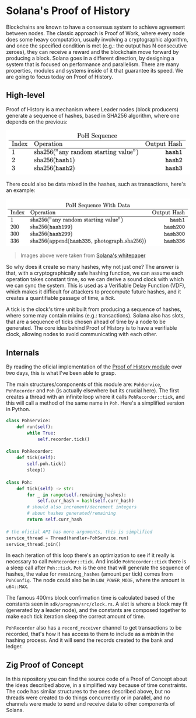 # Solana's Proof of History

Blockchains are known to have a consensus system to achieve agreement between nodes.
The classic approach is Proof of Work, where every node does some heavy computation, usually
involving a cryptographic algorithm, and once the specified condition is met (e.g.: the output has N consecutive zeroes),
they can receive a reward and the blockchain move forward by producing a block.
Solana goes in a different direction, by designing a system that is focused on performance and parallelism.
There are many properties, modules and systems inside of it that guarantee its speed.
We are going to focus today on Proof of History.

## High-level

Proof of History is a mechanism where Leader nodes (block producers) generate a sequence of hashes,
based in SHA256 algorithm, where one depends on the previous:

![proof of history table of hashes depending on their previous value](./resources/poh.png)

There could also be data mixed in the hashes, such as transactions, here's an example:

![proof of history table but with data mixed in](./resources/poh_with_data.png)

> Images above were taken from [Solana's whitepaper](https://solana.com/solana-whitepaper.pdf)

So why does it create so many hashes, why not just one?
The answer is that, with a cryptographically safe hashing function, we can assume
each operation takes constant time, so we can derive a sound clock with which we
can sync the system. This is used as a Verifiable Delay Function (VDF), which makes
it difficult for attackers to precompute future hashes, and it creates a quantifiable
passage of time, a _tick_.

A tick is the clock's time unit built from producing a sequence of hashes, where some
may contain mixins (e.g.: transactions). Solana also has slots, that are a sequence of
ticks chosen ahead of time by a node to be generated.
The core idea behind Proof of History is to have a verifiable clock, allowing nodes to
avoid communicating with each other.

## Internals

By reading the oficial implementation of the [Proof of History module](https://github.com/solana-labs/solana/blob/d0b1f2c7c0ac90543ed6935f65b7cfc4673f74da/poh) over two days, this is what I've been
able to grasp.

The main structures/components of this module are: `PohService`, `PohRecorder` and `Poh` (is actually elsewhere
but its crucial here). The first creates a thread with an infinite loop where it calls `PohRecorder::tick`, and
this will call a method of the same name in `Poh`. Here's a simplified version in Python.

```python
class PohService:
    def run(self):
        while True:
            self.recorder.tick()

class PohRecorder:
    def tick(self):
        self.poh.tick()
        sleep()

class Poh:
    def tick(self) -> str:
        for _ in range(self.remaining_hashes):
            self.curr_hash = hash(self.curr_hash)
        # should also increment/decrement integers
        # about hashes generated/remaining
        return self.curr_hash

# the oficial API has more arguments, this is simplified
service_thread = Thread(handler=PohService.run)
service_thread.join()
```

In each iteration of this loop there's an optimization to see if it really is necessary to call `PohRecorder::tick`.
And inside `PohRecorder::tick` there is a sleep call after `Poh::tick`. `Poh` is the one that will generate the
sequence of hashes, the value for `remaining_hashes` (amount per tick) comes from `PohConfig`. The node could
also be in `LOW_POWER_MODE`, where the amount is `u64::MAX`.

The famous 400ms block confirmation time is calculated based of the constants seen in `sdk/program/src/clock.rs`.
A slot is where a block may fit (generated by a leader node), and the constants are composed together to make each
tick iteration sleep the correct amount of time.

`PohRecorder` also has a `record_receiver` channel to get transactions to be recorded, that's how it has access to them
to include as a mixin in the hashing process. And it will send the records created to the bank and ledger.

## Zig Proof of Concept

In this repository you can find the source code of a Proof of Concept about the ideas described above,
in a simplified way because of time constraints.
The code has similar structures to the ones described above, but no threads were created to do things
concurrently or in parallel, and no channels were made to send and receive data to other components of Solana.
